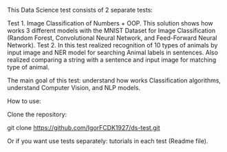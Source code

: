 This Data Science test consists of 2 separate tests:

Test 1. Image Classification of Numbers + OOP. This solution shows how works 3 different models with the MNIST Dataset for Image Classification (Random Forest, Convolutional Neural Network, and Feed-Forward Neural Network). 
Test 2. In this test realized recognition of 10 types of animals by input image and NER model for searching Animal labels in sentences. Also realized comparing a string with a sentence and input image for matching type of animal. 

The main goal of this test: understand how works Classification algorithms, understand Computer Vision, and NLP models.

How to use:

Clone the repository:

git clone https://github.com/IgorFCDK1927/ds-test.git

Or if you want use tests separately: tutorials in each test (Readme file).


